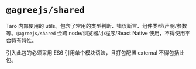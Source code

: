 # `@agreejs/shared`

Taro 内部使用的 utils。包含了常用的类型判断、错误断言、组件类型/声明/参数等。`@agreejs/shared` 会跨 node/浏览器/小程序/React Native 使用，不得使用平台特有特性。

引入此包的必须采用 ES6 引用单个模块语法，且打包配置 external 不得包括此包。
